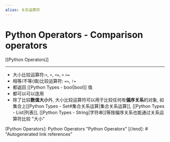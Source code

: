 ```yaml
---
alias: 关系运算符
---
```


# Python Operators - Comparison operators

[[Python Operators]]

---

* 大小比较运算符:`<`, `>`, `<=`, `>` `>=`
* 相等/不等(值)比较运算符: `==`, `!=`
* 都返回 [[Python Types - bool|bool]] 值
* 都可以可以连用
* 除了比较**数值大小**外, 大小比较运算符可以用于比较任何有**偏序关系**的对象, 如集合上[[Python Types - Set#集合关系运算|集合关系运算]], [[Python Types - List|列表]], [[Python Types - String|字符串]]等按偏序关系也能通过关系运算符比较 "大小"

[//begin]: # "Autogenerated link references for markdown compatibility"
[Python Operators]: Python Operators "Python Operators"
[//end]: # "Autogenerated link references"